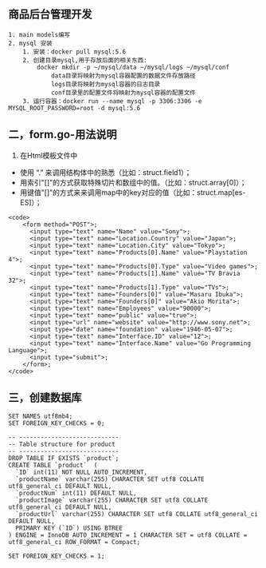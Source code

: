 ## 商品后台管理开发
    1. main models编写
    2. mysql 安装
        1. 安装：docker pull mysql:5.6
        2. 创建目录mysql,用于存放后面的相关东西:
            docker mkdir -p ~/mysql/data ~/mysql/logs ~/mysql/conf
                data目录将映射为mysql容器配置的数据文件存放路径
                logs目录将映射为mysql容器的日志目录
                conf目录里的配置文件将映射为mysql容器的配置文件
        3. 运行容器：docker run --name mysql -p 3306:3306 -e MYSQL_ROOT_PASSWORD=root -d mysql:5.6

## 二，form.go-用法说明
1. 在Html模板文件中
<ul>
    <li>使用 “.” 来调用结构体中的熟悉（比如：struct.field1）；</li>
    <li>用索引"[]"的方式获取特殊切片和数组中的值。（比如：struct.array[0]）；</li>
    <li>用键值"[]"的方式来来调用map中的key对应的值（比如：struct.map[es-ES]）；</li>
</ul>

    <code>
        <form method="POST">;
          <input type="text" name="Name" value="Sony">;
          <input type="text" name="Location.Country" value="Japan">;
          <input type="text" name="Location.City" value="Tokyo">;
          <input type="text" name="Products[0].Name" value="Playstation 4">;
          <input type="text" name="Products[0].Type" value="Video games">;
          <input type="text" name="Products[1].Name" value="TV Bravia 32">;
          <input type="text" name="Products[1].Type" value="TVs">;
          <input type="text" name="Founders[0]" value="Masaru Ibuka">;
          <input type="text" name="Founders[0]" value="Akio Morita">;
          <input type="text" name="Employees" value="90000">;
          <input type="text" name="public" value="true">;
          <input type="url" name="website" value="http://www.sony.net">;
          <input type="date" name="foundation" value="1946-05-07">;
          <input type="text" name="Interface.ID" value="12">;
          <input type="text" name="Interface.Name" value="Go Programming Language">;
          <input type="submit">;
        </form>;
    </code>
## 三，创建数据库
    SET NAMES utf8mb4;
    SET FOREIGN_KEY_CHECKS = 0;
    
    -- ----------------------------
    -- Table structure for product
    -- ----------------------------
    DROP TABLE IF EXISTS `product`;
    CREATE TABLE `product`  (
      `ID` int(11) NOT NULL AUTO_INCREMENT,
      `productName` varchar(255) CHARACTER SET utf8 COLLATE utf8_general_ci DEFAULT NULL,
      `productNum` int(11) DEFAULT NULL,
      `productImage` varchar(255) CHARACTER SET utf8 COLLATE utf8_general_ci DEFAULT NULL,
      `productUrl` varchar(255) CHARACTER SET utf8 COLLATE utf8_general_ci DEFAULT NULL,
      PRIMARY KEY (`ID`) USING BTREE
    ) ENGINE = InnoDB AUTO_INCREMENT = 1 CHARACTER SET = utf8 COLLATE = utf8_general_ci ROW_FORMAT = Compact;

    SET FOREIGN_KEY_CHECKS = 1;